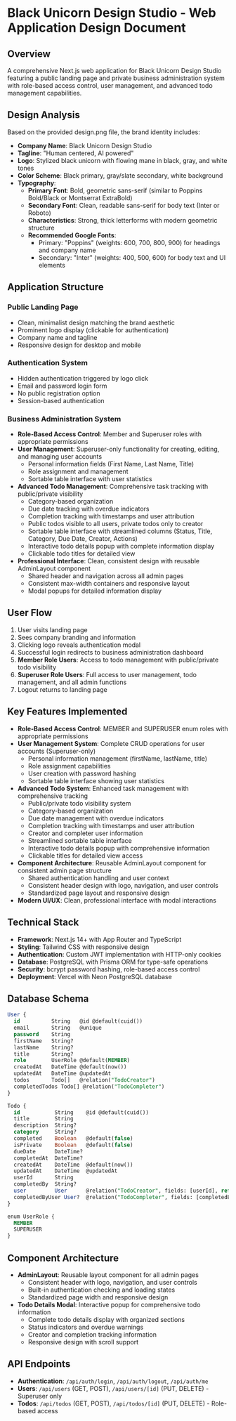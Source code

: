 # Black Unicorn Design Studio - Web Application Design Document

## Overview
A comprehensive Next.js web application for Black Unicorn Design Studio featuring a public landing page and private business administration system with role-based access control, user management, and advanced todo management capabilities.

## Design Analysis
Based on the provided design.png file, the brand identity includes:
- **Company Name**: Black Unicorn Design Studio
- **Tagline**: "Human centered, AI powered"
- **Logo**: Stylized black unicorn with flowing mane in black, gray, and white tones
- **Color Scheme**: Black primary, gray/slate secondary, white background
- **Typography**: 
  - **Primary Font**: Bold, geometric sans-serif (similar to Poppins Bold/Black or Montserrat ExtraBold)
  - **Secondary Font**: Clean, readable sans-serif for body text (Inter or Roboto)
  - **Characteristics**: Strong, thick letterforms with modern geometric structure
  - **Recommended Google Fonts**: 
    - Primary: "Poppins" (weights: 600, 700, 800, 900) for headings and company name
    - Secondary: "Inter" (weights: 400, 500, 600) for body text and UI elements

## Application Structure

### Public Landing Page
- Clean, minimalist design matching the brand aesthetic
- Prominent logo display (clickable for authentication)
- Company name and tagline
- Responsive design for desktop and mobile

### Authentication System
- Hidden authentication triggered by logo click
- Email and password login form
- No public registration option
- Session-based authentication

### Business Administration System
- **Role-Based Access Control**: Member and Superuser roles with appropriate permissions
- **User Management**: Superuser-only functionality for creating, editing, and managing user accounts
  - Personal information fields (First Name, Last Name, Title)
  - Role assignment and management
  - Sortable table interface with user statistics
- **Advanced Todo Management**: Comprehensive task tracking with public/private visibility
  - Category-based organization
  - Due date tracking with overdue indicators
  - Completion tracking with timestamps and user attribution
  - Public todos visible to all users, private todos only to creator
  - Sortable table interface with streamlined columns (Status, Title, Category, Due Date, Creator, Actions)
  - Interactive todo details popup with complete information display
  - Clickable todo titles for detailed view
- **Professional Interface**: Clean, consistent design with reusable AdminLayout component
  - Shared header and navigation across all admin pages
  - Consistent max-width containers and responsive layout
  - Modal popups for detailed information display

## User Flow
1. User visits landing page
2. Sees company branding and information
3. Clicking logo reveals authentication modal
4. Successful login redirects to business administration dashboard
5. **Member Role Users**: Access to todo management with public/private todo visibility
6. **Superuser Role Users**: Full access to user management, todo management, and all admin functions
7. Logout returns to landing page

## Key Features Implemented
- **Role-Based Access Control**: MEMBER and SUPERUSER enum roles with appropriate permissions
- **User Management System**: Complete CRUD operations for user accounts (Superuser-only)
  - Personal information management (firstName, lastName, title)
  - Role assignment capabilities
  - User creation with password hashing
  - Sortable table interface showing user statistics
- **Advanced Todo System**: Enhanced task management with comprehensive tracking
  - Public/private todo visibility system
  - Category-based organization
  - Due date management with overdue indicators
  - Completion tracking with timestamps and user attribution
  - Creator and completer user information
  - Streamlined sortable table interface
  - Interactive todo details popup with comprehensive information
  - Clickable titles for detailed view access
- **Component Architecture**: Reusable AdminLayout component for consistent admin page structure
  - Shared authentication handling and user context
  - Consistent header design with logo, navigation, and user controls
  - Standardized page layout and responsive design
- **Modern UI/UX**: Clean, professional interface with modal interactions

## Technical Stack
- **Framework**: Next.js 14+ with App Router and TypeScript
- **Styling**: Tailwind CSS with responsive design
- **Authentication**: Custom JWT implementation with HTTP-only cookies
- **Database**: PostgreSQL with Prisma ORM for type-safe operations
- **Security**: bcrypt password hashing, role-based access control
- **Deployment**: Vercel with Neon PostgreSQL database

## Database Schema
```sql
User {
  id          String   @id @default(cuid())
  email       String   @unique
  password    String
  firstName   String?
  lastName    String?
  title       String?
  role        UserRole @default(MEMBER)
  createdAt   DateTime @default(now())
  updatedAt   DateTime @updatedAt
  todos       Todo[]   @relation("TodoCreator")
  completedTodos Todo[] @relation("TodoCompleter")
}

Todo {
  id           String    @id @default(cuid())
  title        String
  description  String?
  category     String?
  completed    Boolean   @default(false)
  isPrivate    Boolean   @default(false)
  dueDate      DateTime?
  completedAt  DateTime?
  createdAt    DateTime  @default(now())
  updatedAt    DateTime  @updatedAt
  userId       String
  completedBy  String?
  user         User      @relation("TodoCreator", fields: [userId], references: [id], onDelete: Cascade)
  completedByUser User?  @relation("TodoCompleter", fields: [completedBy], references: [id])
}

enum UserRole {
  MEMBER
  SUPERUSER
}
```

## Component Architecture
- **AdminLayout**: Reusable layout component for all admin pages
  - Consistent header with logo, navigation, and user controls
  - Built-in authentication checking and loading states
  - Standardized page width and responsive design
- **Todo Details Modal**: Interactive popup for comprehensive todo information
  - Complete todo details display with organized sections
  - Status indicators and overdue warnings
  - Creator and completion tracking information
  - Responsive design with scroll support

## API Endpoints
- **Authentication**: `/api/auth/login`, `/api/auth/logout`, `/api/auth/me`
- **Users**: `/api/users` (GET, POST), `/api/users/[id]` (PUT, DELETE) - Superuser only
- **Todos**: `/api/todos` (GET, POST), `/api/todos/[id]` (PUT, DELETE) - Role-based access